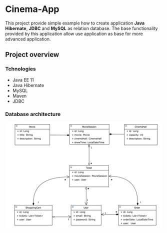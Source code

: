 # Cinema-App

This project provide simple example how to create application **Java Hibernate**, **JDBC** and **MySQL** as relation database.
The base functionality provided by this application allow use application as base for more advanced application.

## Project overview
### Tchnologies
- Java EE 11
- Java Hibernate
- MySQL
- Maven
- JDBC

### Database architecture
<p align="center"><img src="Hibernate_Cinema_Uml.png"></p>
